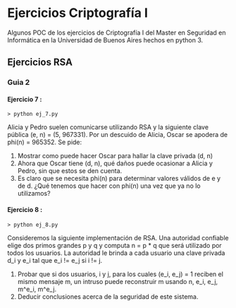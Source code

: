 # Ejercicios Criptografía I
Algunos POC de los ejercicios de Criptografía I del Master en Seguridad en Informática en la Universidad de Buenos Aires hechos en python 3.

## Ejercicios RSA
### Guia 2
#### Ejercicio 7 :
```> python ej_7.py```

Alicia y Pedro suelen comunicarse utilizando RSA y la siguiente clave pública (e, n) = (5, 967331). Por un descuido de Alicia, Oscar se apodera de phi(n) = 965352. Se pide:
1. Mostrar como puede hacer Oscar para hallar la clave privada (d, n)
2. Ahora que Oscar tiene (d, n), qué daños puede ocasionar a Alicia y Pedro, sin que estos se den cuenta.
3. Es claro que se necesita phi(n) para determinar valores válidos de e y de d. ¿Qué tenemos que hacer con phi(n) una vez que ya no lo utilizamos?

#### Ejercicio 8 :
```> python ej_8.py```

Consideremos la siguiente implementación de RSA. 
Una autoridad confiable elige dos primos grandes p y q y computa n = p * q que será utilizado por todos los usuarios. La autoridad le brinda a cada usuario una clave privada d_i y e_i tal que e_i != e_j si i != j.
1. Probar que si dos usuarios, i y j, para los cuales (e_i, e_j) = 1 reciben el mismo mensaje m, un intruso puede reconstruir m usando n, e_i, e_j, m^e_i, m^e_j.
2. Deducir conclusiones acerca de la seguridad de este sistema.
